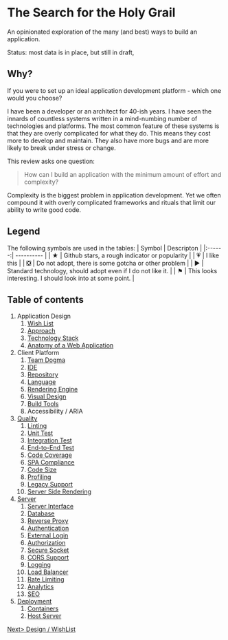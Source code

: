 # The Search for the Holy Grail
An opinionated exploration of the many (and best) ways to build an application.

Status: most data is in place, but still in draft,

## Why?
If you were to set up an ideal application development platform - which one would you choose?

I have been a developer or an architect for 40-ish years. I have seen the innards of countless systems written in a mind-numbing number of technologies and platforms. The most common feature of these systems is that they are overly complicated for what they do. This means they cost more to develop and maintain. They also have more bugs and are more likely to break under stress or change.

This review asks one question: 

> How can I build an application with the minimum amount of effort and complexity?

Complexity is the biggest problem in application development. Yet we often compound it with overly complicated frameworks and rituals that limit our ability to write good code.

## Legend
The following symbols are used in the tables:
| Symbol | Descripton |
|:------:| ---------- |
| ★ | Github stars, a rough indicator or popularity |
| 💗 | I like this |
| ❎ | Do not adopt, there is some gotcha or other problem |
| ▶ | Standard technology, should adopt even if I do not like it. |
| ⚑ | This looks interesting. I should look into at some point. |

## Table of contents
1. Application Design
	1. [Wish List](./Design/WishList.md)
	2. [Approach](./Design/Approach.md)
	3. [Technology Stack](./Design/TechStack.md)
	4. [Anatomy of a Web Application](./Design/Anatomy.md)
2. Client Platform
    1. [Team Dogma](./Platform/TeamDogma.md)
	2. [IDE](./Platform/IDE.md)
	3. [Repository](./Platform/Repository.md)
	4. [Language](./Platform/Language.md)
	5. [Rendering Engine](./Platform/Rendering.md)
	6. [Visual Design](./Platform/VisualDesign.md)
	7. [Build Tools](./Platform/Build.md)
	8. Accessibility / ARIA
3. [Quality](./Quality/Quality.md)
	1. [Linting](./Quality/Quality.md#linting)
	2. [Unit Test](./Quality/Quality.md#unit-test)
	3. [Integration Test](./Quality/Quality.md#integration-test)
	5. [End-to-End Test](./Quality/Quality.md#end-to-end-test)
	4. [Code Coverage](./Quality/Quality.md#code-coverage)
	6. [SPA Compliance](./Quality/Quality.md#spa-compliance)
	7. [Code Size](./Quality/Quality.md#code-size)
	8. [Profiling](./Quality/Quality.md#porofiling)
	9. [Legacy Support](./Quality/Quality.md#legacy-support)
	10. [Server Side Rendering](./Quality/Quality.md@server-side-rendering)
4. [Server](./Server/Server.md)
	1. [Server Interface](./Server/Server.md#server-interface)
	2. [Database](./Server/Server.md#database)
	3. [Reverse Proxy](./Server/Server.md#reverse-proxy)
	4. [Authentication](./Server/Server.md#authentication)
	5. [External Login](./Server/Server.md#external-login)
	6. [Authorization](./Server/Server.md#authorization)
	7. [Secure Socket](./Server/Server.md#secure-socket)
	8. [CORS Support](./Server/Server.md#xors-support)
	9. [Logging](./Server/Server.md#logging)
	10. [Load Balancer](./Server/Server.md#load-balancer)
	11. [Rate Limiting](./Server/Server.md#rate-limiting)
	12. [Analytics](./Server/Server.md#analytics)
	13. [SEO](./Server/Server.md#seo)
5. [Deployment](./Deployment/Deployment.md)
	1. [Containers](./Deployment/Deployment.md#containers)
	2. [Host Server](./Deployment/Deployment.md#host-server)

[Next> Design / WishList](./Design/WishList.md)
